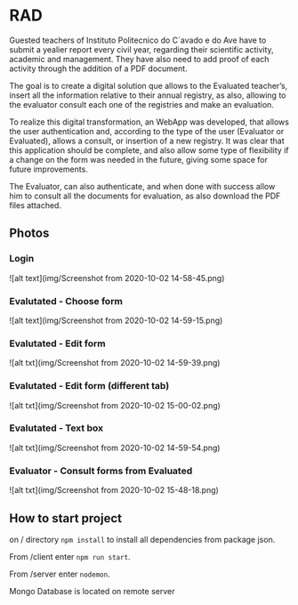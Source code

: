 # RAD

Guested teachers of Instituto Politecnico do C´avado e do Ave have to submit a yealier report
every civil year, regarding their scientific activity, academic and management. They have also need
to add proof of each activity through the addition of a PDF document.

The goal is to create a digital solution que allows to the Evaluated teacher’s, insert all the
information relative to their annual registry, as also, allowing to the evaluator consult each one
of the registries and make an evaluation.

To realize this digital transformation, an WebApp was developed, that allows the user
authentication and, according to the type of the user (Evaluator or Evaluated), allows a consult,
or insertion of a new registry. It was clear that this application should be complete, and also
allow some type of flexibility if a change on the form was needed in the future, giving some
space for future improvements.

The Evaluator, can also authenticate, and when done with success allow him to consult all
the documents for evaluation, as also download the PDF files attached.

## Photos

### Login

![alt text](img/Screenshot from 2020-10-02 14-58-45.png)

### Evalutated - Choose form

![alt text](img/Screenshot from 2020-10-02 14-59-15.png)

### Evalutated - Edit form

![alt txt](img/Screenshot from 2020-10-02 14-59-39.png)

### Evalutated - Edit form (different tab)

![alt txt](img/Screenshot from 2020-10-02 15-00-02.png)

### Evalutated - Text box

![alt txt](img/Screenshot from 2020-10-02 14-59-54.png)

### Evaluator - Consult forms from Evaluated

![alt txt](img/Screenshot from 2020-10-02 15-48-18.png)


## How to start project

on / directory ```npm install``` to install all dependencies from package json.

From /client enter ```npm run start```.

From /server enter ```nodemon```.


Mongo Database is located on remote server